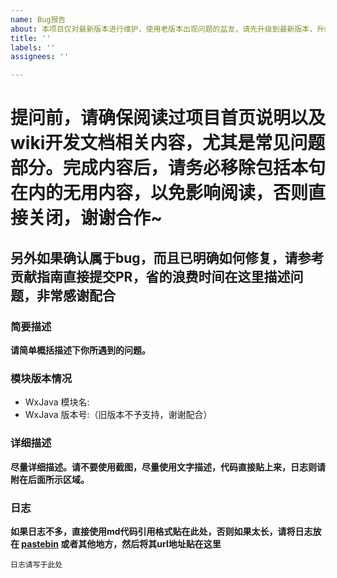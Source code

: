 ```yaml
---
name: Bug报告
about: 本项目仅对最新版本进行维护，使用老版本出现问题的盆友，请先升级到最新版本，升级完后如果发现bug依然存在，请继续填写此issue。
title: ''
labels: ''
assignees: ''

---
```


# 提问前，请确保阅读过项目首页说明以及wiki开发文档相关内容，尤其是常见问题部分。完成内容后，请务必移除包括本句在内的无用内容，以免影响阅读，否则直接关闭，谢谢合作~

## 另外如果确认属于bug，而且已明确如何修复，请参考贡献指南直接提交PR，省的浪费时间在这里描述问题，非常感谢配合

### 简要描述
__请简单概括描述下你所遇到的问题。__

### 模块版本情况
* WxJava 模块名: 
* WxJava 版本号:（旧版本不予支持，谢谢配合）

### 详细描述
__尽量详细描述。请不要使用截图，尽量使用文字描述，代码直接贴上来，日志则请附在后面所示区域。__

### 日志
__如果日志不多，直接使用md代码引用格式贴在此处，否则如果太长，请将日志放在 [pastebin](https://paste.ubuntu.com/) 或者其他地方，然后将其url地址贴在这里__
```
日志请写于此处
```
